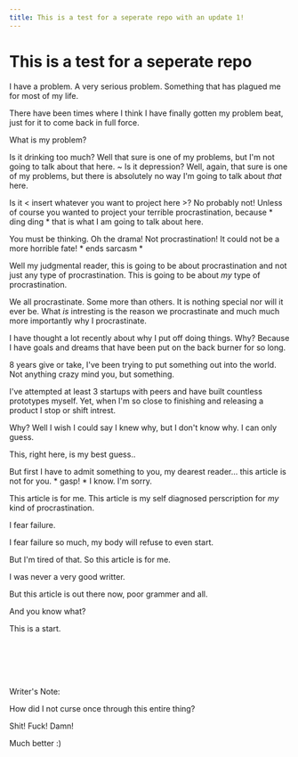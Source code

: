 ```yaml
---
title: This is a test for a seperate repo with an update 1!
---
```


# This is a test for a seperate repo

I have a problem. A very serious problem. Something that has plagued me for most of my life. 

There have been times where I think I have finally gotten my problem beat, just for it to come back in full force.

What is my problem?

Is it drinking too much? Well that sure is one of my problems, but I'm not going to talk about that here.
~
Is it depression? Well, again, that sure is one of my problems, but there is absolutely no way I'm going to talk about *that* here.

Is it < insert whatever you want to project here >? No probably not! Unless of course you wanted to project your terrible procrastination, because * ding ding * that is what I am going to talk about here.

You must be thinking. Oh the drama! Not procrastination! It could not be a more horrible fate! * ends sarcasm * 

Well my judgmental reader, this is going to be about procrastination and not just any type of procrastination. This is going to be about *my* type of procrastination. 

We all procrastinate. Some more than others. It is nothing special nor will it ever be. What *is* intresting is the reason we procrastinate and much much more importantly why I procrastinate.

I have thought a lot recently about why I put off doing things. Why? Because I have goals and dreams that have been put on the back burner for so long. 

8 years give or take, I've been trying to put something out into the world. Not anything crazy mind you, but something.

I've attempted at least 3 startups with peers and have built countless prototypes myself. Yet, when I'm so close to finishing and releasing a product I stop or shift intrest.

Why? Well I wish I could say I knew why, but I don't know why. I can only guess.

This, right here, is my best guess..

But first I have to admit something to you, my dearest reader... this article is not for you. * gasp! * I know. I'm sorry. 

This article is for me. This article is my self diagnosed perscription for *my* kind of procrastination. 

I fear failure.

I fear failure so much, my body will refuse to even start.

But I'm tired of that. So this article is for me. 

I was never a very good writter.

But this article is out there now, poor grammer and all.

And you know what?

This is a start.

<br />
<br />
<br />
<br />

Writer's Note:

How did I not curse once through this entire thing?

Shit! Fuck! Damn!

Much better :)


